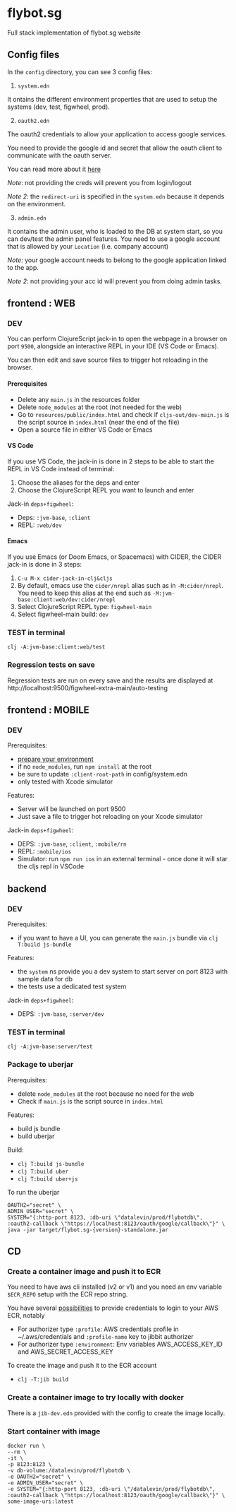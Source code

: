# flybot.sg
Full stack implementation of flybot.sg website

## Config files

In the `config` directory, you can see 3 config files:

1) `system.edn`

It ontains the different environment properties that are used to setup the systems (dev, test, figwheel, prod).

2) `oauth2.edn`

The oauth2 credentials to allow your application to access google services.

You need to provide the google id and secret that allow the oauth client to communicate with the oauth server.

You can read more about it [here](https://github.com/skydread1/reitit-oauth2#readme)

_Note_: not providing the creds will prevent you from login/logout

_Note 2_: the `redirect-uri` is specified in the `system.edn` because it depends on the environment.

3) `admin.edn`

It contains the admin user, who is loaded to the DB at system start, so you can dev/test the admin panel features. You need to use a google account that is allowed by your `Location` (i.e. company account)

_Note_: your google account needs to belong to the google application linked to the app.

_Note 2_: not providing your acc id will prevent you from doing admin tasks.

## frontend : WEB

### DEV

You can perform ClojureScript jack-in to open the webpage in a browser on port `9500`, alongside an interactive REPL in your IDE (VS Code or Emacs).

You can then edit and save source files to trigger hot reloading in the browser.

#### Prerequisites

- Delete any `main.js` in the resources folder
- Delete `node_modules` at the root (not needed for the web)
- Go to `resources/public/index.html` and check if `cljs-out/dev-main.js` is the script source in `index.html`  (near the end of the file)
- Open a source file in either VS Code or Emacs

#### VS Code

If you use VS Code, the jack-in is done in 2 steps to be able to start the REPL in VS Code instead of terminal:

1. Choose the aliases for the deps and enter
2. Choose the ClojureScript REPL you want to launch and enter

Jack-in `deps+figwheel`:

- Deps: `:jvm-base`, `:client`
- REPL: `:web/dev`

#### Emacs

If you use Emacs (or Doom Emacs, or Spacemacs) with CIDER, the CIDER jack-in is done in 3 steps:

1. `C-u M-x cider-jack-in-clj&cljs`
2. By default, emacs use the `cider/nrepl` alias such as in `-M:cider/nrepl`. You need to keep this alias at the end such as `-M:jvm-base:client:web/dev:cider/nrepl`
3. Select ClojureScript REPL type: `figwheel-main`
4. Select figwheel-main build: `dev`

### TEST in terminal

```
clj -A:jvm-base:client:web/test
```

### Regression tests on save

Regression tests are run on every save and the results are displayed at http://localhost:9500/figwheel-extra-main/auto-testing

## frontend : MOBILE

### DEV

Prerequisites:
- [prepare your environment](https://reactnative.dev/docs/next/environment-setup)
- if no `node_modules`, run `npm install` at the root
- be sure to update `:client-root-path` in config/system.edn
- only tested with Xcode simulator

Features:
- Server will be launched on port 9500
- Just save a file to trigger hot reloading on your Xcode simulator

Jack-in `deps+figwheel`:
- DEPS: `:jvm-base`, `:client`, `:mobile/rn`
- REPL: `:mobile/ios`
- Simulator: run `npm run ios` in an external terminal - once done it will star the cljs repl in VSCode

## backend

### DEV

Prerequisites:
- if you want to have a UI, you can generate the `main.js` bundle via `clj T:build js-bundle`

Features:
- the `system` ns provide you a dev system to start server on port 8123 with sample data for db
- the tests use a dedicated test system

Jack-in `deps+figwheel`:
- DEPS: `:jvm-base`, `:server/dev`

### TEST in terminal

```
clj -A:jvm-base:server/test
```

### Package to uberjar

Prerequisites:
- delete `node_modules` at the root because no need for the web
- Check if `main.js` is the script source in `index.html` 

Features:
- build js bundle
- build uberjar

Build:
- `clj T:build js-bundle`
- `clj T:build uber`
- `clj T:build uber+js`

To run the uberjar
```
OAUTH2="secret" \
ADMIN_USER="secret" \
SYSTEM="{:http-port 8123, :db-uri \"datalevin/prod/flybotdb\", :oauth2-callback \"https://localhost:8123/oauth/google/callback\"}" \
java -jar target/flybot.sg-{version}-standalone.jar
```

## CD

### Create a container image and push it to ECR

You need to have aws cli installed (v2 or v1) and you need an env variable `$ECR_REPO` setup with the ECR repo string.

You have several [possibilities](https://github.com/atomisthq/jibbit/blob/main/src/jibbit/aws_ecr.clj) to provide credentials to login to your AWS ECR, notably
- For authorizer type `:profile`: AWS credentials profile in ~/.aws/credentials and `:profile-name` key to jibbit authorizer
- For authorizer type `:environment`: Env variables AWS_ACCESS_KEY_ID and AWS_SECRET_ACCESS_KEY

To create the image and push it to the ECR account
- `clj -T:jib build` 

### Create a container image to try locally with docker
There is a `jib-dev.edn` provided with the config to create the image locally.

### Start container with image

```
docker run \
--rm \
-it \
-p 8123:8123 \
-v db-volume:/datalevin/prod/flybotdb \
-e OAUTH2="secret" \
-e ADMIN_USER="secret" \
-e SYSTEM="{:http-port 8123, :db-uri \"/datalevin/prod/flybotdb\", :oauth2-callback \"https://localhost:8123/oauth/google/callback\"}" \
some-image-uri:latest
```
